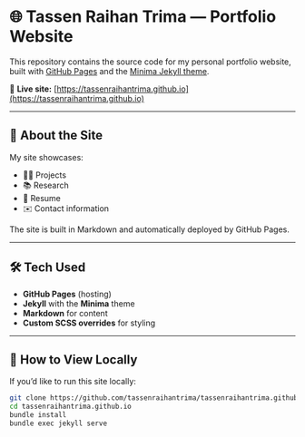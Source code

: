 # 🌐 Tassen Raihan Trima — Portfolio Website

This repository contains the source code for my personal portfolio website, built with [GitHub Pages](https://pages.github.com/) and the [Minima Jekyll theme](https://github.com/jekyll/minima).

🔗 **Live site:** [https://tassenraihantrima.github.io](https://tassenraihantrima.github.io)

---

## 📌 About the Site
My site showcases:
- 👩‍💻 Projects
- 📚 Research
- 📄 Resume
- ✉️ Contact information

The site is built in Markdown and automatically deployed by GitHub Pages.

---

## 🛠️ Tech Used
- **GitHub Pages** (hosting)
- **Jekyll** with the **Minima** theme
- **Markdown** for content
- **Custom SCSS overrides** for styling

---

## 🚀 How to View Locally
If you’d like to run this site locally:
```bash
git clone https://github.com/tassenraihantrima/tassenraihantrima.github.io
cd tassenraihantrima.github.io
bundle install
bundle exec jekyll serve
